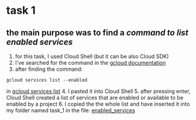 # task 1
## the main purpose was to find a *command to list enabled services*
1. for this task, I used Cloud Shell (but it can be also Cloud SDK)
2. I've searched for the command in the [gcloud documentation](https://cloud.google.com/sdk/gcloud/reference)
3. after finding the command:
```
gcloud services list --enabled
```
in [gcloud services list](https://cloud.google.com/sdk/gcloud/reference/services/list)
4. I pasted it into Cloud Shell 
5. after pressing enter, Cloud Shell created a list of services that are enabled or available to be enabled by a project
6. I copied the the whole list and have inserted it into my folder named task_1 in the file: [enabled_services](https://github.com/inspiritgoldenx/dareit-tasks/blob/main/task_1/enabled_services)
